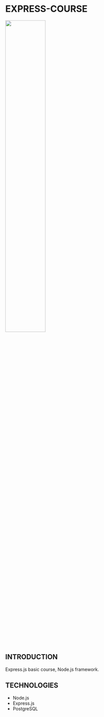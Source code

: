 # EXPRESS-COURSE

<img width="50%" src="" />

## INTRODUCTION

Express.js basic course, Node.js framework.

## TECHNOLOGIES

- Node.js
- Express.js
- PostgreSQL
